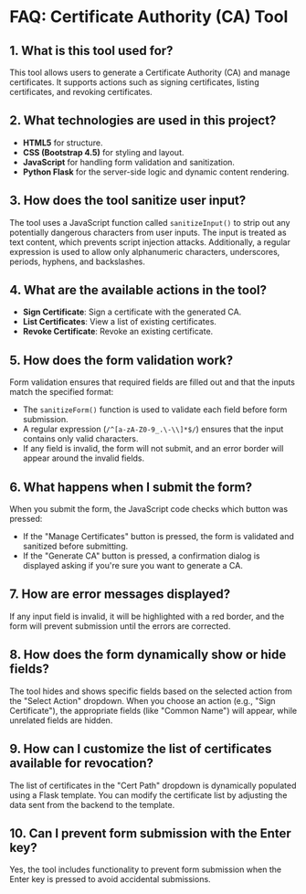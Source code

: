# FAQ: Certificate Authority (CA) Tool

## 1. What is this tool used for?
This tool allows users to generate a Certificate Authority (CA) and manage certificates. It supports actions such as signing certificates, listing certificates, and revoking certificates.

## 2. What technologies are used in this project?
- **HTML5** for structure.
- **CSS (Bootstrap 4.5)** for styling and layout.
- **JavaScript** for handling form validation and sanitization.
- **Python Flask** for the server-side logic and dynamic content rendering.

## 3. How does the tool sanitize user input?
The tool uses a JavaScript function called `sanitizeInput()` to strip out any potentially dangerous characters from user inputs. The input is treated as text content, which prevents script injection attacks. Additionally, a regular expression is used to allow only alphanumeric characters, underscores, periods, hyphens, and backslashes.

## 4. What are the available actions in the tool?
- **Sign Certificate**: Sign a certificate with the generated CA.
- **List Certificates**: View a list of existing certificates.
- **Revoke Certificate**: Revoke an existing certificate.

## 5. How does the form validation work?
Form validation ensures that required fields are filled out and that the inputs match the specified format:
- The `sanitizeForm()` function is used to validate each field before form submission.
- A regular expression (`/^[a-zA-Z0-9_.\-\\]*$/`) ensures that the input contains only valid characters.
- If any field is invalid, the form will not submit, and an error border will appear around the invalid fields.

## 6. What happens when I submit the form?
When you submit the form, the JavaScript code checks which button was pressed:
- If the "Manage Certificates" button is pressed, the form is validated and sanitized before submitting.
- If the "Generate CA" button is pressed, a confirmation dialog is displayed asking if you're sure you want to generate a CA.

## 7. How are error messages displayed?
If any input field is invalid, it will be highlighted with a red border, and the form will prevent submission until the errors are corrected.

## 8. How does the form dynamically show or hide fields?
The tool hides and shows specific fields based on the selected action from the "Select Action" dropdown. When you choose an action (e.g., "Sign Certificate"), the appropriate fields (like "Common Name") will appear, while unrelated fields are hidden.

## 9. How can I customize the list of certificates available for revocation?
The list of certificates in the "Cert Path" dropdown is dynamically populated using a Flask template. You can modify the certificate list by adjusting the data sent from the backend to the template.

## 10. Can I prevent form submission with the Enter key?
Yes, the tool includes functionality to prevent form submission when the Enter key is pressed to avoid accidental submissions.
